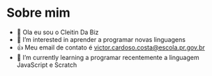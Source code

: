 # Sobre mim
- 👋 Ola eu sou o Cleitin Da Biz
- 👀 I’m interested in aprender a programar novas linguagens 
- 👍 Meu email de contato é victor.cardoso.costa@escola.pr.gov.br
- 🌱 I’m currently learning a programar recentemente a linguagem  JavaScript e Scratch

<!---
CleitinDaBiz/CleitinDaBiz is a ✨ special ✨ repository because its `README.md` (this file) appears on your GitHub profile.
You can click the Preview link to take a look at your changes.
--->
